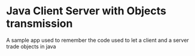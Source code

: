 # Java Client Server with Objects transmission
 A sample app used to remember the code used to let a client and a server trade objects in java
